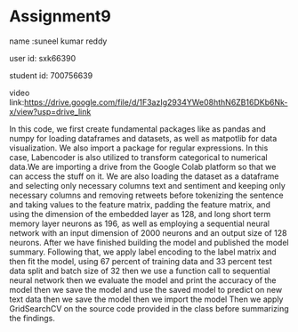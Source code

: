 # Assignment9
name :suneel kumar reddy

user id: sxk66390

student id: 700756639

video link:https://drive.google.com/file/d/1F3azIg2934YWe08hthN6ZB16DKb6Nk-x/view?usp=drive_link


In this code, we first create fundamental packages like as pandas and numpy for loading dataframes and datasets, as well as matpotlib for data visualization. We also import a package for regular expressions. In this case, Labencoder is also utilized to transform categorical to numerical data.We are importing a drive from the Google Colab platform so that we can access the stuff on it. We are also loading the dataset as a dataframe and selecting only necessary columns text and sentiment and keeping only necessary columns and removing retweets before tokenizing the sentence and taking values to the feature matrix, padding the feature matrix, and using the dimension of the embedded layer as 128, and long short term memory layer neurons as 196, as well as employing a sequential neural network with an input dimension of 2000 neurons and an output size of 128 neurons. After we have finished building the model and published the model summary. Following that, we apply label encoding to the label matrix and then fit the model, using 67 percent of training data and 33 percent test data split and batch size of 32 then we use a function call to sequential neural network then we evaluate the model and print the accuracy of the model then we save the model and use the saved model to predict on new text data then we save the model then we import the model Then we apply GridSearchCV on the source code provided in the class before summarizing the findings.
